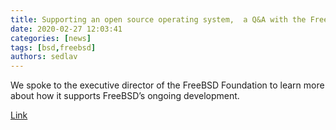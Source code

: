 ```yaml
---
title: Supporting an open source operating system,  a Q&A with the FreeBSD Foundation 
date: 2020-02-27 12:03:41
categories: [news]
tags: [bsd,freebsd]
authors: sedlav
---
```


We spoke to the executive director of the FreeBSD Foundation to learn more about how it supports FreeBSD’s ongoing development.

[Link](https://www.techradar.com/news/supporting-an-open-source-operating-system-a-qanda-with-the-freebsd-foundation)
